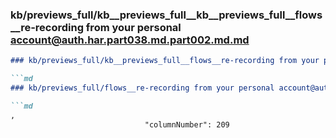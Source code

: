 ### kb/previews_full/kb__previews_full__kb__previews_full__flows__re-recording from your personal account@auth.har.part038.md.part002.md.md

```md
### kb/previews_full/kb__previews_full__flows__re-recording from your personal account@auth.har.part038.md.part002.md

```md
### kb/previews_full/flows__re-recording from your personal account@auth.har.part038.md (part 002)

```md
,
                              "columnNumber": 209
                          
```

```

```

```
